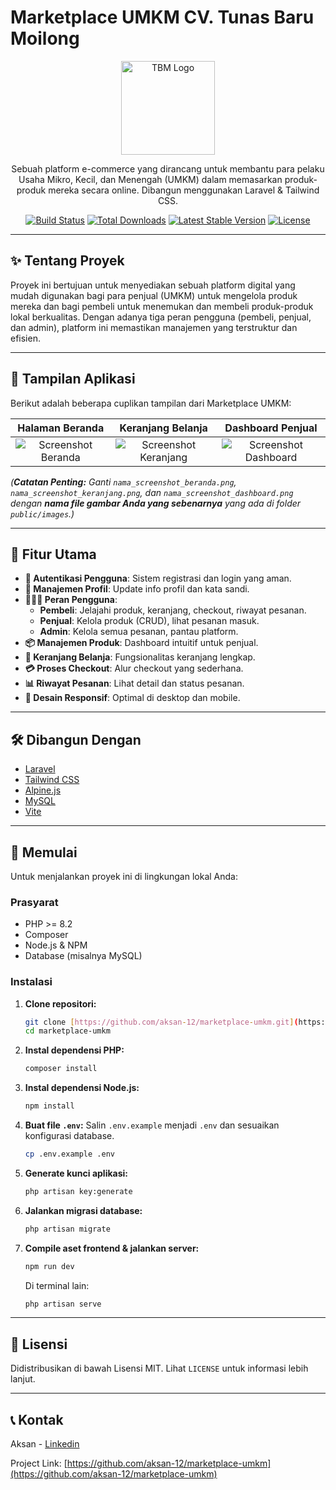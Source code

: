 # Marketplace UMKM CV. Tunas Baru Moilong

<p align="center">
  <a href="#" target="_blank">
    <img src="market-place/public/images/beranda.png" width="150" alt="TBM Logo">
  </a>
</p>

<p align="center">
Sebuah platform e-commerce yang dirancang untuk membantu para pelaku Usaha Mikro, Kecil, dan Menengah (UMKM) dalam memasarkan produk-produk mereka secara online. Dibangun menggunakan Laravel & Tailwind CSS.
</p>

<p align="center">
<a href="https://github.com/laravel/framework/actions"><img src="https://github.com/laravel/framework/workflows/tests/badge.svg" alt="Build Status"></a>
<a href="https://packagist.org/packages/laravel/framework"><img src="https://img.shields.io/packagist/dt/laravel/framework" alt="Total Downloads"></a>
<a href="https://packagist.org/packages/laravel/framework"><img src="https://img.shields.io/packagist/v/laravel/framework" alt="Latest Stable Version"></a>
<a href="https://packagist.org/packages/laravel/framework"><img src="https://img.shields.io/packagist/l/laravel/framework" alt="License"></a>
</p>

---

## ✨ Tentang Proyek

Proyek ini bertujuan untuk menyediakan sebuah platform digital yang mudah digunakan bagi para penjual (UMKM) untuk mengelola produk mereka dan bagi pembeli untuk menemukan dan membeli produk-produk lokal berkualitas. Dengan adanya tiga peran pengguna (pembeli, penjual, dan admin), platform ini memastikan manajemen yang terstruktur dan efisien.

---

## 📸 Tampilan Aplikasi

Berikut adalah beberapa cuplikan tampilan dari Marketplace UMKM:

| Halaman Beranda | Keranjang Belanja | Dashboard Penjual |
| :---: | :---: | :---: |
| ![Screenshot Beranda](market-place/public/images/beranda.png) | ![Screenshot Keranjang](market-place/public/images/keranjang.png) | ![Screenshot Dashboard](market-place/public/images/dashboard.png) |

*(**Catatan Penting:** Ganti `nama_screenshot_beranda.png`, `nama_screenshot_keranjang.png`, dan `nama_screenshot_dashboard.png` dengan **nama file gambar Anda yang sebenarnya** yang ada di folder `public/images`.)*

---

## 🚀 Fitur Utama

-   **🔐 Autentikasi Pengguna**: Sistem registrasi dan login yang aman.
-   **👤 Manajemen Profil**: Update info profil dan kata sandi.
-   **🧑‍🤝‍🧑 Peran Pengguna**:
    -   **Pembeli**: Jelajahi produk, keranjang, checkout, riwayat pesanan.
    -   **Penjual**: Kelola produk (CRUD), lihat pesanan masuk.
    -   **Admin**: Kelola semua pesanan, pantau platform.
-   **📦 Manajemen Produk**: Dashboard intuitif untuk penjual.
-   **🛒 Keranjang Belanja**: Fungsionalitas keranjang lengkap.
-   **💳 Proses Checkout**: Alur checkout yang sederhana.
-   **📊 Riwayat Pesanan**: Lihat detail dan status pesanan.
-   **📱 Desain Responsif**: Optimal di desktop dan mobile.

---

## 🛠️ Dibangun Dengan

-   [Laravel](https://laravel.com/)
-   [Tailwind CSS](https://tailwindcss.com/)
-   [Alpine.js](https://alpinejs.dev/)
-   [MySQL](https://www.mysql.com/)
-   [Vite](https://vitejs.dev/)

---

## 🏁 Memulai

Untuk menjalankan proyek ini di lingkungan lokal Anda:

### Prasyarat

-   PHP >= 8.2
-   Composer
-   Node.js & NPM
-   Database (misalnya MySQL)

### Instalasi

1.  **Clone repositori:**
    ```sh
    git clone [https://github.com/aksan-12/marketplace-umkm.git](https://github.com/aksan-12/marketplace-umkm.git)
    cd marketplace-umkm
    ```
2.  **Instal dependensi PHP:**
    ```sh
    composer install
    ```
3.  **Instal dependensi Node.js:**
    ```sh
    npm install
    ```
4.  **Buat file `.env`:**
    Salin `.env.example` menjadi `.env` dan sesuaikan konfigurasi database.
    ```sh
    cp .env.example .env
    ```
5.  **Generate kunci aplikasi:**
    ```sh
    php artisan key:generate
    ```
6.  **Jalankan migrasi database:**
    ```sh
    php artisan migrate
    ```
7.  **Compile aset frontend & jalankan server:**
    ```sh
    npm run dev
    ```
    Di terminal lain:
    ```sh
    php artisan serve
    ```

---

## 📄 Lisensi

Didistribusikan di bawah Lisensi MIT. Lihat `LICENSE` untuk informasi lebih lanjut.

---

## 📞 Kontak

Aksan - [Linkedin](https://www.linkedin.com/in/aksan-null-7834a3311/)

Project Link: [https://github.com/aksan-12/marketplace-umkm](https://github.com/aksan-12/marketplace-umkm)
